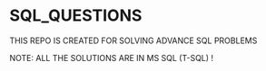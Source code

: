 # SQL_QUESTIONS
THIS REPO IS CREATED FOR SOLVING ADVANCE SQL PROBLEMS

NOTE: ALL THE SOLUTIONS ARE IN MS SQL (T-SQL) !
